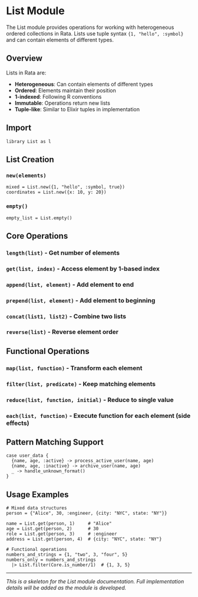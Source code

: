# List Module

The List module provides operations for working with heterogeneous ordered collections in Rata. Lists use tuple syntax `{1, "hello", :symbol}` and can contain elements of different types.

## Overview

Lists in Rata are:
- **Heterogeneous**: Can contain elements of different types
- **Ordered**: Elements maintain their position  
- **1-indexed**: Following R conventions
- **Immutable**: Operations return new lists
- **Tuple-like**: Similar to Elixir tuples in implementation

## Import

```rata
library List as l
```

## List Creation

### `new(elements)`
```rata
mixed = List.new({1, "hello", :symbol, true})
coordinates = List.new({x: 10, y: 20})
```

### `empty()`
```rata
empty_list = List.empty()
```

## Core Operations

### `length(list)` - Get number of elements
### `get(list, index)` - Access element by 1-based index
### `append(list, element)` - Add element to end
### `prepend(list, element)` - Add element to beginning
### `concat(list1, list2)` - Combine two lists
### `reverse(list)` - Reverse element order

## Functional Operations

### `map(list, function)` - Transform each element
### `filter(list, predicate)` - Keep matching elements  
### `reduce(list, function, initial)` - Reduce to single value
### `each(list, function)` - Execute function for each element (side effects)

## Pattern Matching Support

```rata
case user_data {
  {name, age, :active} -> process_active_user(name, age)
  {name, age, :inactive} -> archive_user(name, age)
  _ -> handle_unknown_format()
}
```

## Usage Examples

```rata
# Mixed data structures
person = {"Alice", 30, :engineer, {city: "NYC", state: "NY"}}

name = List.get(person, 1)     # "Alice"
age = List.get(person, 2)      # 30
role = List.get(person, 3)     # :engineer
address = List.get(person, 4)  # {city: "NYC", state: "NY"}

# Functional operations
numbers_and_strings = {1, "two", 3, "four", 5}
numbers_only = numbers_and_strings 
  |> List.filter(Core.is_number/1)  # {1, 3, 5}
```

---

*This is a skeleton for the List module documentation. Full implementation details will be added as the module is developed.*